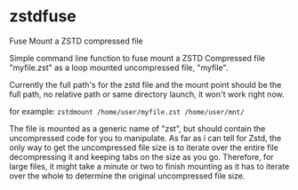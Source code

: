 # zstdfuse
Fuse Mount a ZSTD compressed file

Simple command line function to fuse mount a ZSTD Compressed file "myfile.zst" as a loop mounted uncompressed file, "myfile".

Currently the full path's for the zstd file and the mount point should be the full path, no relative path or same directory launch, it won't work right now.

for example: `zstdmount /home/user/myfile.zst /home/user/mnt/`

The file is mounted as a generic name of "zst", but should contain the uncompressed code for you to manipulate. As far as i can tell for Zstd, the only way to get the uncompressed file size is to iterate over the entire file decompressing it and keeping tabs on the size as you go. Therefore, for large files, it might take a minute or two to finish mounting as it has to iterate over the whole to determine the original uncompressed file size.

